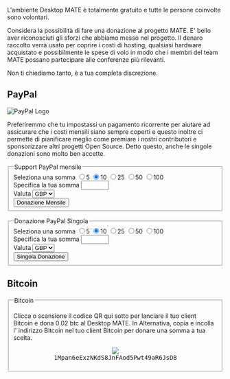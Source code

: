 <!--
.. link:
.. description:
.. tags:
.. date: 2012-05-22 11:54:14
.. title: Donate
.. slug: donate
-->

L'ambiente Desktop MATE è totalmente gratuito e tutte le persone coinvolte sono volontari.

Considera la possibilità di fare una donazione al progetto MATE. E' bello aver riconosciuti gli sforzi che abbiamo
messo nel progetto. Il denaro raccolto verrà usato per coprire i costi
di hosting, qualsiasi hardware acquistato e possibilmente le spese di volo in modo che
i membri del team MATE possano partecipare alle conferenze più rilevanti.

Non ti chiediamo tanto, è a tua completa discrezione.

<style>
img.centered {
    display: block;
    margin-left: auto;
    margin-right: auto }
</style>

## PayPal

<img class="right" src="https://www.paypalobjects.com/webstatic/mktg/Logo/pp-logo-100px.png" alt="PayPal Logo">

Preferiremmo che tu impostassi un pagamento ricorrente per aiutare ad assicurare che i costi
mensili siano sempre coperti e questo inoltre ci permette di pianificare meglio come
premiare i nostri contributori e sponsorizzare altri progetti Open Source.
Detto questo, anche le singole donazioni sono molto ben accette.

<div class="bs-docs-section">
  <div class="well">
    <form name="monthly" class="form-horizontal" action="https://www.paypal.com/cgi-bin/webscr" onsubmit="return validateMonthlyForm()" method="post">
      <fieldset>
        <legend>Support PayPal mensile</legend>
        <div class="row">
          <label class="control-label">Seleziona una somma</label>
          <label class="badge badge-info btn-mini"><input type="radio" name="amt" value="5">5</label>
          <label class="badge badge-success btn-mini"><input type="radio" name="amt" value="10" checked>10</label>
          <label class="badge badge-warning btn-mini"><input type="radio" name="amt" value="25">25</label>
          <label class="badge badge-important btn-mini"><input type="radio" name="amt" value="50">50</label>
          <label class="badge badge-inverse btn-mini"><input type="radio" name="amt" value="100">100</label>
        </div>
        <div class="row">
          <label for="monthly-specifyAmount" class="control-label">Specifica la tua somma</label>
          <input type="text" id="monthly-specifyAmount" name="other" value="" size="5" maxlength="5"/>
        </div>
        <div class="row">
          <label for="monthly-currency" class="control-label">Valuta</label>
          <select id="monthly-currency" class="form-control" name="currency_code">
            <option>EUR</option>
            <option>USD</option>
            <option selected="">GBP</option>
          </select>
        </div>
        <button type="submit" class="btn btn-primary">Donazione Mensile</button>
      </fieldset>
      <input type="hidden" name="cmd" value="_xclick-subscriptions">
      <input type="hidden" name="business" value="6282B4CZGVCB6">
      <input type="hidden" name="item_name" value="MATE Desktop Monthly Supporter">
      <input type="hidden" name="no_shipping" value="1">
      <input type="hidden" name="no_note" value="1">
      <input type="hidden" name="charset" value="UTF-8">
      <input type="hidden" name="a3" value="">
      <input type="hidden" name="p3" value="1">
      <input type="hidden" name="t3" value="M">
      <input type="hidden" name="src" value="1">
      <input type="hidden" name="sra" value="1">
      <input type="hidden" name="return" value="https://mate-desktop.org/it/donation-completed/">
      <input type="hidden" name="cancel_return" value="https://mate-desktop.org/it/donation-cancelled/">
    </form>
  </div>

  <div class="well">
    <form name="single" class="form-horizontal" action="https://www.paypal.com/cgi-bin/webscr" onsubmit="return validateSingleForm()" method="post">
      <fieldset>
        <legend>Donazione PayPal Singola</legend>
        <div class="row">
          <label class="control-label">Seleziona una somma</label>
          <label class="badge badge-info btn-mini"><input type="radio" name="amt" value="5">5</label>
          <label class="badge badge-success btn-mini"><input type="radio" name="amt" value="10" checked>10</label>
          <label class="badge badge-warning btn-mini"><input type="radio" name="amt" value="25">25</label>
          <label class="badge badge-important btn-mini"><input type="radio" name="amt" value="50">50</label>
          <label class="badge badge-inverse btn-mini"><input type="radio" name="amt" value="100">100</label>
        </div>
        <div class="row">
          <label for="one-time-specifyAmount" class="control-label">Specifica la tua somma</label>
          <input id="one-time-specifyAmount" type="text" name="other" value="" size="5" maxlength="5">
        </div>
        <div class="row">
          <label for="one-time-currency" class="control-label">Valuta</label>
          <select id="one-time-currency" class="form-control" name="currency_code">
            <option>EUR</option>
            <option>USD</option>
            <option selected="">GBP</option>
          </select>
        </div>
        <button type="submit" class="btn btn-primary">Singola Donazione</button>
      </fieldset>
      <input type="hidden" name="cmd" value="_xclick">
      <input type="hidden" name="business" value="6282B4CZGVCB6">
      <input type="hidden" name="item_name" value="MATE Desktop One-time Donation">
      <input type="hidden" name="no_shipping" value="1">
      <input type="hidden" name="no_note" value="1">
      <input type="hidden" name="charset" value="UTF-8">
      <input type="hidden" name="amount" value="">
      <input type="hidden" name="src" value="1">
      <input type="hidden" name="sra" value="1">
      <input type="hidden" name="return" value="https://mate-desktop.org/it/donation-completed/">
      <input type="hidden" name="cancel_return" value="https://mate-desktop.org/it/donation-cancelled/">
    </form>
  </div>
</div>

## Bitcoin

<div class="bs-docs-section">
  <div class="well">
    <fieldset>
      <legend>Bitcoin</legend>
      <p>Clicca o scansione il codice QR qui sotto per lanciare il tuo client Bitcoin e
      dona 0.02 btc al Desktop MATE. In Alternativa, copia e incolla l'
      indirizzo Bitcoin nel tuo client Bitcoin per donare una somma a tua scelta.
      </p>
      <p align="center">
      <a href="bitcoin:1Mpan6eExzNKdS8JnFAod5Pwt49aR6JsDB?amount=0.02&label=MATE%20Desktop">
        <img src="https://chart.googleapis.com/chart?chs=384x384&cht=qr&chl=bitcoin:1Mpan6eExzNKdS8JnFAod5Pwt49aR6JsDB?amount=0.02&message=Donate_0.02_btc_to_MATE_Desktop" /></a>
      <br />
      <span style="font-family: monospace;">1Mpan6eExzNKdS8JnFAod5Pwt49aR6JsDB</span>
      </p>
    </fieldset>
  </div>
</div>

<script type="text/javascript">
  function validateMonthlyForm() {
    var n = document.forms["monthly"]["other"].value;
      if (n) {
        if (!isNaN(parseFloat(n)) && isFinite(n) && (n > 0)) {
          document.forms["monthly"]["a3"].value = n;
          return true;
        } else {
          alert("Inserisci una somma valida - grazie!");
          document.forms["monthly"]["other"].value = "";
          return false;
        }
      }
      else {
        document.forms["monthly"]["a3"].value = document.forms["monthly"]["amt"].value;
        return true;
      }
  }

  function validateSingleForm() {
    var n = document.forms["single"]["other"].value;
      if (n) {
        if (!isNaN(parseFloat(n)) && isFinite(n) && (n > 0)) {
          document.forms["single"]["amount"].value = n;
          return true;
        } else {
          alert("Inserisci una somma valida - grazie!");
          document.forms["single"]["other"].value = "";
          return false;
        }
      }
      else {
        document.forms["single"]["amount"].value = document.forms["single"]["amt"].value;
        return true;
      }
  }
</script>
